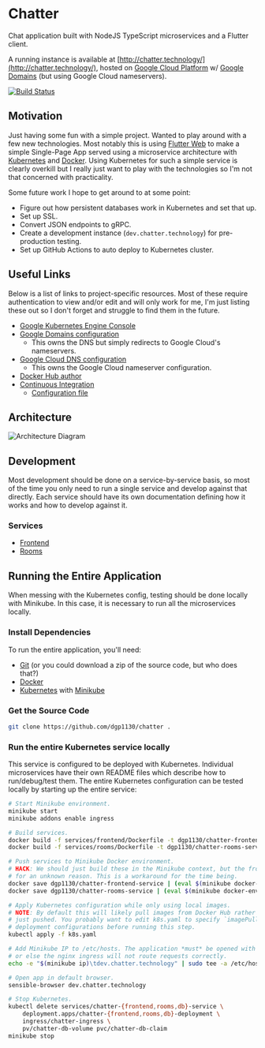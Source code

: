 # Chatter

Chat application built with NodeJS TypeScript microservices and a Flutter client.

A running instance is available at [http://chatter.technology/](http://chatter.technology/),
hosted on [Google Cloud Platform](https://cloud.google.com/) w/
[Google Domains](https://domains.google.com) (but using Google Cloud nameservers).

[![Build Status](https://travis-ci.com/dgp1130/chatter.svg?branch=master)](https://travis-ci.com/dgp1130/chatter)

## Motivation

Just having some fun with a simple project. Wanted to play around with a few new technologies.
Most notably this is using [Flutter Web](https://flutter.dev/web) to make a simple Single-Page App
served using a microservice architecture with [Kubernetes](https://kubernetes.io/) and
[Docker](https://www.docker.com/). Using Kubernetes for such a simple service is clearly overkill
but I really just want to play with the technologies so I'm not that concerned with practicality.

Some future work I hope to get around to at some point:

* Figure out how persistent databases work in Kubernetes and set that up.
* Set up SSL.
* Convert JSON endpoints to gRPC.
* Create a development instance (`dev.chatter.technology`) for pre-production testing.
* Set up GitHub Actions to auto deploy to Kubernetes cluster.

## Useful Links

Below is a list of links to project-specific resources. Most of these require authentication to view
and/or edit and will only work for me, I'm just listing these out so I don't forget and struggle to
find them in the future.

* [Google Kubernetes Engine Console](https://console.cloud.google.com/kubernetes/list?project=chatter-244623)
* [Google Domains configuration](https://domains.google.com/m/registrar/chatter.technology/dns)
  * This owns the DNS but simply redirects to Google Cloud's nameservers.
* [Google Cloud DNS configuration](https://console.cloud.google.com/net-services/dns/zones/chatter-dns-zone?project=chatter-244623)
  * This owns the Google Cloud nameserver configuration.
* [Docker Hub author](https://hub.docker.com/u/dgp1130)
* [Continuous Integration](https://travis-ci.com/dgp1130/chatter)
  * [Configuration file](.travis.yml)

## Architecture

![Architecture Diagram](https://g.gravizo.com/source/svg?https://raw.githubusercontent.com/dgp1130/chatter/master/doc/architecture.dot)

## Development

Most development should be done on a service-by-service basis, so most of the time you only need to
run a single service and develop against that directly. Each service should have its own
documentation defining how it works and how to develop against it.

### Services

* [Frontend](services/frontend/README.md)
* [Rooms](services/rooms/README.md)

## Running the Entire Application

When messing with the Kubernetes config, testing should be done locally with Minikube. In this case,
it is necessary to run all the microservices locally.

### Install Dependencies

To run the entire application, you'll need:

* [Git](https://git-scm.com) (or you could download a zip of the source code, but who does that?)
* [Docker](https://docker.com)
* [Kubernetes](https://kubernetes.io/) with
  [Minikube](https://kubernetes.io/docs/setup/learning-environment/minikube/)

### Get the Source Code

```bash
git clone https://github.com/dgp1130/chatter .
```

### Run the entire Kubernetes service locally

This service is configured to be deployed with Kubernetes. Individual microservices have their own
README files which describe how to run/debug/test them. The entire Kubernetes configuration can be
tested locally by starting up the entire service:

```bash
# Start Minikube environment.
minikube start
minikube addons enable ingress

# Build services.
docker build -f services/frontend/Dockerfile -t dgp1130/chatter-frontend-service:latest .
docker build -f services/rooms/Dockerfile -t dgp1130/chatter-rooms-service:latest .

# Push services to Minikube Docker environment.
# HACK: We should just build these in the Minikube context, but the frontend server refuses to build
# for an unknown reason. This is a workaround for the time being.
docker save dgp1130/chatter-frontend-service | (eval $(minikube docker-env) && docker load)
docker save dgp1130/chatter-rooms-service | (eval $(minikube docker-env) && docker load)

# Apply Kubernetes configuration while only using local images.
# NOTE: By default this will likely pull images from Docker Hub rather than using the local ones
# just pushed. You probably want to edit k8s.yaml to specify `imagePullPolicy: Never` on the
# deployment configurations before running this step.
kubectl apply -f k8s.yaml

# Add Minikube IP to /etc/hosts. The application *must* be opened with a *.chatter.technology domain
# or else the nginx ingress will not route requests correctly.
echo -e "$(minikube ip)\tdev.chatter.technology" | sudo tee -a /etc/hosts > /dev/null

# Open app in default browser.
sensible-browser dev.chatter.technology

# Stop Kubernetes.
kubectl delete services/chatter-{frontend,rooms,db}-service \
    deployment.apps/chatter-{frontend,rooms,db}-deployment \
    ingress/chatter-ingress \
    pv/chatter-db-volume pvc/chatter-db-claim
minikube stop
```
